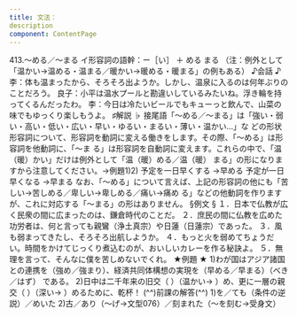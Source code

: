 ```yaml
---
title: 文法：
description
component: ContentPage
---
```



413.～める／～まる
イ形容詞の語幹：ー［い］ ＋ める
まる
（注：例外として「温かい→温める・温まる／暖かい→暖める・暖まる」の例もある）
♪会話 ♪
李：体も温まったから、そろそろ出ようか。しかし、温泉に入るのは何年ぶりのことだろう。 良子：小平は温水プールと勘違いしているみたいね。浮き輪を持ってくるんだったわ。
李：今日は冷たいビールでもキューっと飲んで、山菜の味でもゆっくり楽しもうよ。
♯解説 ♭
接尾語「～める／～まる」は「強い・弱い・高い・低い・広い・早い・ゆるい・まるい・薄い・温かい…」な どの形状形容詞について、形容詞を動詞に変える働きをします。その際、「～める」は形容詞を他動詞に、「～ま
る」は形容詞を自動詞に変えます。これらの中で、「温（暖）かい」だけは例外として「温（暖）める／温（暖） まる」の形になりますから注意してください。→例題1)2)
予定を一日早くする →早める 予定が一日早くなる →早まる
なお、「～める」について言えば、上記の形容詞の他にも「苦しい→苦しめる／卑しい→卑しめる／痛い→痛め る」などの他動詞を作りますが、これに対応する「～まる」の形はありません。
§例文 §
１．日本で仏教が広く民衆の間に広まったのは、鎌倉時代のことだ。
２．庶民の間に仏教を広めた功労者は、何と言っても親鸞（浄土真宗）や日蓮（日蓮宗）であった。
３．風も弱まってきたし、そろそろ出航しようか。
４．もっと火を弱めてちょうだい。時間をかけてじっくり煮込むのが、おいしいカレーを作る秘訣よ。
５．無理を言って、そんなに僕を苦しめないでくれ。
★例題 ★
1)わが国はアジア諸国との連携を（強め／強まり）、経済共同体構想の実現を（早める／早まる）（べき／はず）
である。
2)日中は二千年来の旧交（ ）（温かい→ ）め、更に一層の親交（ ）（深い→ ）めるために、乾杯！
(^^)前課の解答(^^)
1)を／ても（条件の逆説）／めいた
2)古／あり（～げ→文型076）／刻まれた（～を刻む→受身文）
